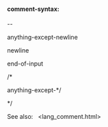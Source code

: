 #### comment\-syntax:









\-\-



anything\-except\-newline









newline

end\-of\-input









/\*






anything\-except\-\*/

\*/










  

See also:   <lang_comment.html>

